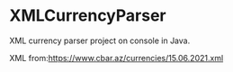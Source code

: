 # XMLCurrencyParser

XML currency parser project on console in Java.


XML from:https://www.cbar.az/currencies/15.06.2021.xml

